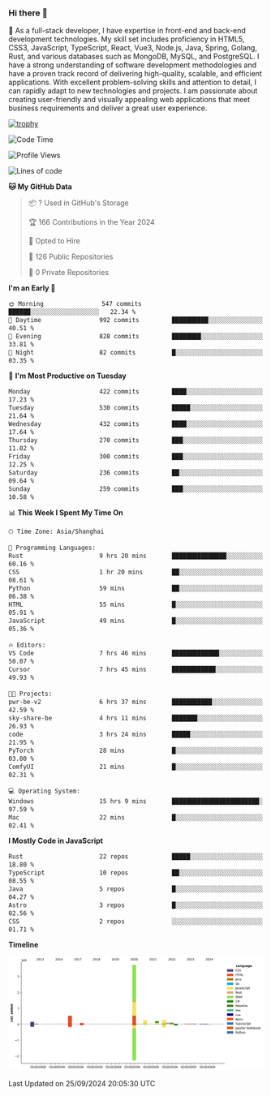 ### Hi there 👋

🌱 As a full-stack developer, I have expertise in front-end and back-end development technologies. My skill set includes proficiency in HTML5, CSS3, JavaScript, TypeScript, React, Vue3, Node.js, Java, Spring, Golang, Rust, and various databases such as MongoDB, MySQL, and PostgreSQL. I have a strong understanding of software development methodologies and have a proven track record of delivering high-quality, scalable, and efficient applications. With excellent problem-solving skills and attention to detail, I can rapidly adapt to new technologies and projects. I am passionate about creating user-friendly and visually appealing web applications that meet business requirements and deliver a great user experience.

[![trophy](https://github-profile-trophy.vercel.app/?username=elton&rank=SECRET,SSS,SS,S,AAA,AA,A&theme=onedark&no-frame=true&margin-w=10)](https://github.com/ryo-ma/github-profile-trophy)

<!--START_SECTION:waka-->
![Code Time](http://img.shields.io/badge/Code%20Time-1%2C423%20hrs%2018%20mins-blue)

![Profile Views](http://img.shields.io/badge/Profile%20Views-0-blue)

![Lines of code](https://img.shields.io/badge/From%20Hello%20World%20I%27ve%20Written-5.6%20million%20lines%20of%20code-blue)

**🐱 My GitHub Data** 

> 📦 ? Used in GitHub's Storage 
 > 
> 🏆 166 Contributions in the Year 2024
 > 
> 💼 Opted to Hire
 > 
> 📜 126 Public Repositories 
 > 
> 🔑 0 Private Repositories 
 > 
**I'm an Early 🐤** 

```text
🌞 Morning                547 commits         ██████░░░░░░░░░░░░░░░░░░░   22.34 % 
🌆 Daytime                992 commits         ██████████░░░░░░░░░░░░░░░   40.51 % 
🌃 Evening                828 commits         ████████░░░░░░░░░░░░░░░░░   33.81 % 
🌙 Night                  82 commits          █░░░░░░░░░░░░░░░░░░░░░░░░   03.35 % 
```
📅 **I'm Most Productive on Tuesday** 

```text
Monday                   422 commits         ████░░░░░░░░░░░░░░░░░░░░░   17.23 % 
Tuesday                  530 commits         █████░░░░░░░░░░░░░░░░░░░░   21.64 % 
Wednesday                432 commits         ████░░░░░░░░░░░░░░░░░░░░░   17.64 % 
Thursday                 270 commits         ███░░░░░░░░░░░░░░░░░░░░░░   11.02 % 
Friday                   300 commits         ███░░░░░░░░░░░░░░░░░░░░░░   12.25 % 
Saturday                 236 commits         ██░░░░░░░░░░░░░░░░░░░░░░░   09.64 % 
Sunday                   259 commits         ███░░░░░░░░░░░░░░░░░░░░░░   10.58 % 
```


📊 **This Week I Spent My Time On** 

```text
🕑︎ Time Zone: Asia/Shanghai

💬 Programming Languages: 
Rust                     9 hrs 20 mins       ███████████████░░░░░░░░░░   60.16 % 
CSS                      1 hr 20 mins        ██░░░░░░░░░░░░░░░░░░░░░░░   08.61 % 
Python                   59 mins             ██░░░░░░░░░░░░░░░░░░░░░░░   06.38 % 
HTML                     55 mins             █░░░░░░░░░░░░░░░░░░░░░░░░   05.91 % 
JavaScript               49 mins             █░░░░░░░░░░░░░░░░░░░░░░░░   05.36 % 

🔥 Editors: 
VS Code                  7 hrs 46 mins       █████████████░░░░░░░░░░░░   50.07 % 
Cursor                   7 hrs 45 mins       ████████████░░░░░░░░░░░░░   49.93 % 

🐱‍💻 Projects: 
pwr-be-v2                6 hrs 37 mins       ███████████░░░░░░░░░░░░░░   42.59 % 
sky-share-be             4 hrs 11 mins       ███████░░░░░░░░░░░░░░░░░░   26.93 % 
code                     3 hrs 24 mins       █████░░░░░░░░░░░░░░░░░░░░   21.95 % 
PyTorch                  28 mins             █░░░░░░░░░░░░░░░░░░░░░░░░   03.00 % 
ComfyUI                  21 mins             █░░░░░░░░░░░░░░░░░░░░░░░░   02.31 % 

💻 Operating System: 
Windows                  15 hrs 9 mins       ████████████████████████░   97.59 % 
Mac                      22 mins             █░░░░░░░░░░░░░░░░░░░░░░░░   02.41 % 
```

**I Mostly Code in JavaScript** 

```text
Rust                     22 repos            █████░░░░░░░░░░░░░░░░░░░░   18.80 % 
TypeScript               10 repos            ██░░░░░░░░░░░░░░░░░░░░░░░   08.55 % 
Java                     5 repos             █░░░░░░░░░░░░░░░░░░░░░░░░   04.27 % 
Astro                    3 repos             █░░░░░░░░░░░░░░░░░░░░░░░░   02.56 % 
CSS                      2 repos             ░░░░░░░░░░░░░░░░░░░░░░░░░   01.71 % 
```



**Timeline**

![Lines of Code chart](https://raw.githubusercontent.com/elton/elton/main/assets/bar_graph.png)


 Last Updated on 25/09/2024 20:05:30 UTC
<!--END_SECTION:waka-->

<!--
**elton/elton** is a ✨ _special_ ✨ repository because its `README.md` (this file) appears on your GitHub profile.

Here are some ideas to get you started:

- 🔭 I’m currently working on ...
- 🌱 I’m currently learning ...
- 👯 I’m looking to collaborate on ...
- 🤔 I’m looking for help with ...
- 💬 Ask me about ...
- 📫 How to reach me: ...
- 😄 Pronouns: ...
- ⚡ Fun fact: ...
-->
